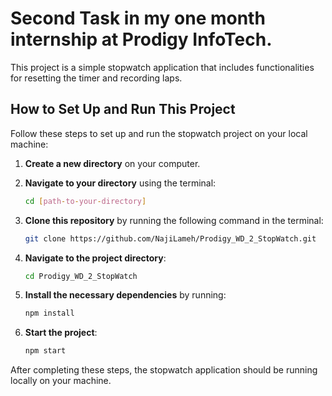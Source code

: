 # Second Task in my one month internship at Prodigy InfoTech.

This project is a simple stopwatch application that includes functionalities for resetting the timer and recording laps.

## How to Set Up and Run This Project

Follow these steps to set up and run the stopwatch project on your local machine:

1. **Create a new directory** on your computer.
   
2. **Navigate to your directory** using the terminal:
   ```bash
   cd [path-to-your-directory]
   ```
3. **Clone this repository** by running the following command in the terminal:
   ```bash
   git clone https://github.com/NajiLameh/Prodigy_WD_2_StopWatch.git
   ```
4. **Navigate to the project directory**:
   ```bash
   cd Prodigy_WD_2_StopWatch
   ```
5. **Install the necessary dependencies** by running:
   ```bash
   npm install
   ```
7. **Start the project**:
   ```bash
   npm start
   ```

After completing these steps, the stopwatch application should be running locally on your machine.
